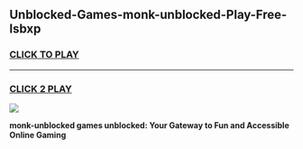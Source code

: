 
## Unblocked-Games-monk-unblocked-Play-Free-lsbxp
<h3>
<a href="https://premium76.site?title=monk-unblocked&ref=19M">CLICK TO PLAY</a></h3>
<hr>

<h3>
<a href="https://premium76.site?title=monk-unblocked&ref=19M">CLICK 2 PLAY</a>
  
</h3>

<a href="https://premium76.site?title=monk-unblocked&ref=19M"><img src="https://clearcache.store/games.png"></a>


**monk-unblocked games unblocked: Your Gateway to Fun and Accessible Online Gaming**
